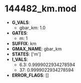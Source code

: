# 144482_km.mod

- **G_VALS**:
  - gbar_km: 1.0
- **GATES**:
  - m: 1
- **SUFFIX**: km
- **GMAX_NAME**: gbar_km
- **STATES**: ['m']
- **I_VALS**:
  - 6.3: 0.9999022934278594
  - 37: 0.9999022934278594
- **ERROR_FLAGS**: []
